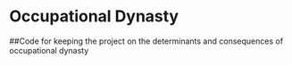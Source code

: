 # Occupational Dynasty

##Code for keeping the project on the determinants and consequences of occupational dynasty
